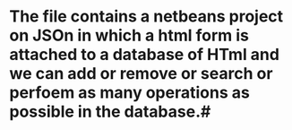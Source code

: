 # The file contains a netbeans project on JSOn in which a html form is attached to a database of HTml and we can add or remove or search or perfoem as many operations as possible in the database.#
